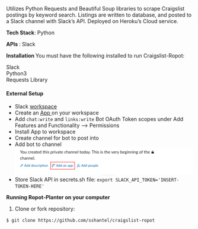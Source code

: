 Utilizes Python Requests and Beautiful Soup libraries to scrape Craigslist postings by keyword search. Listings are written to database, and posted to a Slack channel with Slack’s API. Deployed on Heroku’s Cloud service.
  
<b>Tech Stack</b>: Python

<b> APIs </b> : Slack  

<b> Installation </b>
You must have the following installed to run Craigslist-Ropot:
  
Slack 
<br>
Python3 
<br>
Requests Library 
<br>
 
 <h4> External Setup </h4>
 
* Slack <a href="https://slack.com/create#email"> workspace </a> 
* Create an <a href= "https://api.slack.com/apps"> App </a> on your workspace  
* Add `chat:write` and `links:write` Bot OAuth Token scopes under Add Features and Functionality --> Permissions
* Install App to workspace
* Create channel for bot to post into
* Add bot to channel
![](static/images/add_app_slack.png "add_app_slack.png")
* Store Slack API in secrets.sh file:
`export SLACK_API_TOKEN='INSERT-TOKEN-HERE'`

<b> Running Ropot-Planter on your computer </b>

1. Clone or fork repository:

```
$ git clone https://github.com/sshantel/craigslist-ropot
```


 